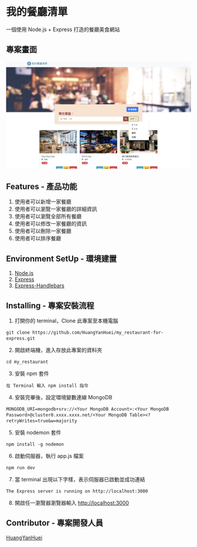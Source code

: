 # 我的餐廳清單

一個使用 Node.js + Express 打造的餐廳美食網站

## 專案畫面

![image](https://github.com/HuangYanHuei/my_restaurant-for-express/blob/main/public/img/index.png?raw=true)

## Features - 產品功能

1. 使用者可以新增一家餐廳
2. 使用者可以瀏覽一家餐廳的詳細資訊
3. 使用者可以瀏覽全部所有餐廳
4. 使用者可以修改一家餐廳的資訊
5. 使用者可以刪除一家餐廳
6. 使用者可以排序餐廳

## Environment SetUp - 環境建置

1. [Node.js](https://nodejs.org/en/)
2. [Express](https://www.npmjs.com/package/express) 
3. [Express-Handlebars](https://www.npmjs.com/package/express-handlebars)

## Installing - 專案安裝流程

1. 打開你的 terminal，Clone 此專案至本機電腦

```
git clone https://github.com/HuangYanHuei/my_restaurant-for-express.git
```

2. 開啟終端機，進入存放此專案的資料夾

```
cd my_restaurant
```

3. 安裝 npm 套件

```
在 Terminal 輸入 npm install 指令
```

4. 安裝完畢後，設定環境變數連線 MongoDB

```
MONGODB_URI=mongodb+srv://<Your MongoDB Account>:<Your MongoDB Password>@cluster0.xxxx.xxxx.net/<Your MongoDB Table><?retryWrites=true&w=majority
```

5. 安裝 nodemon 套件

```
npm install -g nodemon
```

6. 啟動伺服器，執行 app.js 檔案

```
npm run dev
```

7. 當 terminal 出現以下字樣，表示伺服器已啟動並成功連結

```
The Express server is running on http://localhost:3000
```

8. 開啟任一瀏覽器瀏覽器輸入 [http://localhost:3000](http://localhost:3000) 

## Contributor - 專案開發人員

[HuangYanHuei](https://github.com/HuangYanHuei)